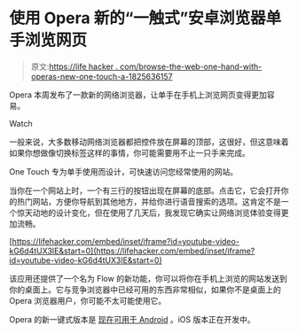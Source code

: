 # 使用 Opera 新的“一触式”安卓浏览器单手浏览网页

> 原文:[https://life hacker . com/browse-the-web-one-hand-with-operas-new-one-touch-a-1825636157](https://lifehacker.com/browse-the-web-one-handed-with-operas-new-one-touch-a-1825636157)

Opera 本周发布了一款新的网络浏览器，让单手在手机上浏览网页变得更加容易。

Watch

一般来说，大多数移动网络浏览器都把控件放在屏幕的顶部，这很好，但这意味着如果你想做像切换标签这样的事情，你可能需要用不止一只手来完成。

One Touch 专为单手使用而设计，可快速访问您经常使用的网站。

当你在一个网站上时，一个有三行的按钮出现在屏幕的底部。点击它，它会打开你的热门网站，方便你导航到其他地方，并给你进行语音搜索的选项。这肯定不是一个惊天动地的设计变化，但在使用了几天后，我发现它确实让网络浏览体验变得更加流畅。

 [https://lifehacker.com/embed/inset/iframe?id=youtube-video-kG6d4tUX3IE&start=0](https://lifehacker.com/embed/inset/iframe?id=youtube-video-kG6d4tUX3IE&start=0) 

该应用还提供了一个名为 Flow 的新功能，你可以将你在手机上浏览的网站发送到你的桌面上。它与竞争浏览器中已经可用的东西非常相似，如果你不是桌面上的 Opera 浏览器用户，你可能不太可能使用它。

Opera 的新一键式版本是 [现在可用于 Android](https://www.opera.com/mobile/touch) 。iOS 版本正在开发中。